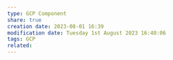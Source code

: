 ```yaml
---
type: GCP Component 
share: true
creation date: 2023-08-01 16:39
modification date: Tuesday 1st August 2023 16:40:06
tags: GCP
related:
---
```



